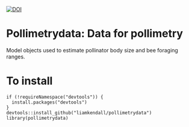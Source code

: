 [![DOI](https://zenodo.org/badge/120989038.svg)](https://zenodo.org/badge/latestdoi/120989038)

Pollimetrydata: Data for pollimetry
==========

Model objects used to estimate pollinator body size and bee foraging ranges.

To install
==========
```
if (!requireNamespace("devtools")) {
  install.packages("devtools")
}
devtools::install_github("liamkendall/pollimetrydata")
library(pollimetrydata)
```



